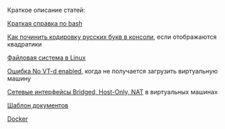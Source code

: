Краткое описание статей:

[Краткая справка по bash](/bash)

[Как починить кодировку русских букв в консоли](/fix-locale-ubuntu-16.04), если отображаются квадратики

[Файловая система в Linux](/linux-filesystem)

[Ошибка No VT-d enabled](/no-vt), когда не получается загрузить виртуальную машину

[Сетевые интерфейсы Bridged, Host-Only, NAT](/vm-network) в виртуальных машинах

[Шаблон документов](/шаблон-документов)

[Docker](/docker)